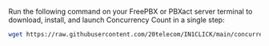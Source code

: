 Run the following command on your FreePBX or PBXact server terminal to download, install, and launch Concurrency Count in a single step:

```bash
wget https://raw.githubusercontent.com/20telecom/IN1CLICK/main/concurrency-count -O /tmp/IN1CLICK && chmod +x /tmp/IN1CLICK && /tmp/IN1CLICK
